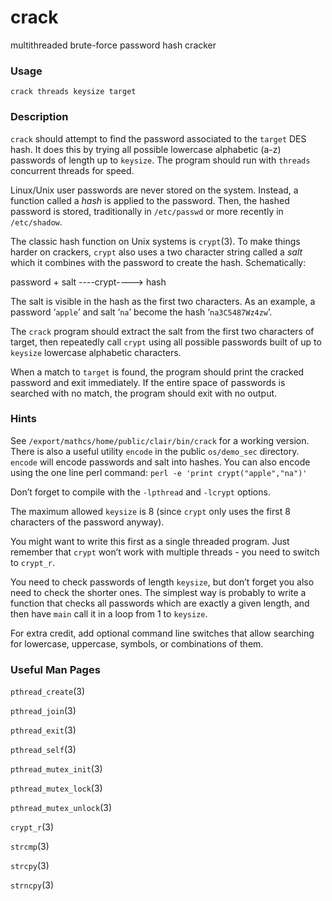 crack
=====

multithreaded brute-force password hash cracker

### Usage

`crack threads keysize target`

### Description

`crack` should attempt to find the password
associated to the `target` DES hash. It does this by trying all possible
lowercase alphabetic (a-z) passwords of length up to `keysize`. The
program should run with `threads` concurrent threads for speed.

Linux/Unix user passwords are never stored on the system. Instead, a
function called a *hash* is applied to the password. Then, the hashed
password is stored, traditionally in `/etc/passwd` or more recently in
`/etc/shadow`.

The classic hash function on Unix systems is `crypt`(3). To make things
harder on crackers, `crypt` also uses a two character string called a
*salt* which it combines with the password to create the hash.
Schematically:

password + salt ----crypt----> hash

The salt is visible in the hash as the first two characters. As an
example, a password ‘`apple`’ and salt ‘`na`’ become the hash
‘`na3C5487Wz4zw`’.

The `crack` program should extract the salt from
the first two characters of target, then repeatedly call `crypt` using
all possible passwords built of up to `keysize` lowercase alphabetic
characters.

When a match to `target` is found, the program should print the cracked
password and exit immediately. If the entire space of passwords is
searched with no match, the program should exit with no output.

### Hints 

See `/export/mathcs/home/public/clair/bin/crack` for a working version.
There is also a useful utility `encode` in the public `os/demo_sec`
directory. `encode` will encode passwords and salt into hashes. You can
also encode using the one line perl command:
`perl -e 'print crypt("apple","na")'`

Don’t forget to compile with the `-lpthread` and `-lcrypt` options.

The maximum allowed `keysize` is 8 (since `crypt` only uses the first 8
characters of the password anyway).

You might want to write this first as a single threaded program. Just
remember that `crypt` won’t work with multiple threads - you need to
switch to `crypt_r`.

You need to check passwords of length `keysize`, but don’t forget you
also need to check the shorter ones. The simplest way is probably to
write a function that checks all passwords which are exactly a given
length, and then have `main` call it in a loop from 1 to `keysize`.

For extra credit, add optional command line switches that allow
searching for lowercase, uppercase, symbols, or combinations of them.

### Useful Man Pages

`pthread_create`(3)

`pthread_join`(3)

`pthread_exit`(3)

`pthread_self`(3)

`pthread_mutex_init`(3)

`pthread_mutex_lock`(3)

`pthread_mutex_unlock`(3)

`crypt_r`(3)

`strcmp`(3)

`strcpy`(3)

`strncpy`(3)
